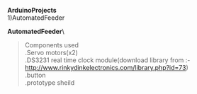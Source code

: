 **ArduinoProjects** \
1)AutomatedFeeder 

**AutomatedFeeder**\
>Components used\
.Servo motors(x2)\
.DS3231 real time clock module(download library from :- http://www.rinkydinkelectronics.com/library.php?id=73) \
.button \
.prototype sheild 
